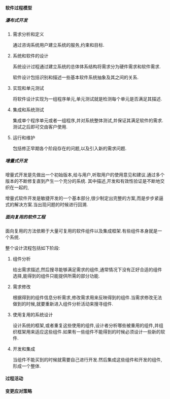#### 软件过程模型

##### 瀑布式开发

1. 需求分析和定义

   通过咨询系统用户建立系统的服务,约束和目标.

2. 系统和软件的设计

   系统设计过程通过建立系统的总体体系结构将需求分为硬件需求和软件需求.

   软件设计包括识别和描述一些基本软件系统抽象及其之间的关系.

3. 实现和单元测试

   将软件设计实现为一组程序单元,单元测试就是检测每个单元是否满足其描述.

4. 集成和系统测试

   集成单个程序单元或者一组程序,并对系统整体测试,并保证其满足软件的需求.测试之后即可交由客户使用.

5. 运行和维护

   包括修正早期各个阶段存在的问题,以及引入新的需求问题.

##### 增量式开发

增量式开发是先做出一个初始版本,给与用户,听取用户的使用意见和建议.通过多个版本的不断修复直到产生一个充分的系统. 其中描述,开发和有效性验证是不断地交织在一起的,

增量式软件开发是敏捷开发的一个基本部分,很少制定出完整的方案,而是步步紧逼式的解决方案.当出现问题的时候进行回溯.

##### 面向复用的软件工程

面向复用的方法依赖于大量可复用的软件组件以及集成框架.有些组件本身就是一个系统.

整个设计流程包括如下阶段:

1. 组件分析

   给出需求描述,然后搜寻能够满足需求的组件,通常情况下没有正好合适的组件选择,能得到的组件只能提供所需的部分功能.

2. 需求修改

   根据得到的组件信息分析需求,修改需求用来反映得到的组件.当需求修改无法做到的时候,就要重新进入组件分析活动来搜寻组件.

3. 使用复用的系统设计

   设计系统的框架,或者重复这些使用的组件,设计者分析哪些被重用的组件,并组织框架用来适应这些组件.如果有一些组件不能得到的时候必须设计一些新的软件.

4. 开发和集成

   当组件不能买到的时候就需要自己进行开发.然后集成这些组件和开发的组件,形成一个整体.

#### 过程活动



#### 变更应对策略